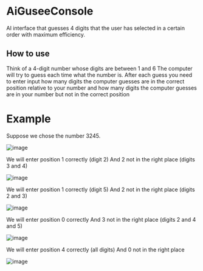 # AiGuseeConsole
 AI interface that guesses 4 digits that the user has selected in a certain order with maximum efficiency.
 
 ## How to use 
 Think of a 4-digit number whose digits are between 1 and 6
 The computer will try to guess each time what the number is. After each guess you need to enter input how many digits the computer guesses are in the correct position relative to   your number and how many digits the computer guesses are in your number but not in the correct position
 
 # Example
 Suppose we chose the number 3245.
 
 ![image](https://user-images.githubusercontent.com/83061722/156730397-4f926330-58df-4088-bcb3-70cad653792d.png)
 
 We will enter position 1 correctly (digit 2)
 And 2 not in the right place (digits 3 and 4)
 
 ![image](https://user-images.githubusercontent.com/83061722/156731100-69051224-d0fd-4918-b929-2655ccf94c5c.png)
 
We will enter position 1 correctly (digit 5)
 And 2 not in the right place (digits 2 and 3)
 
 ![image](https://user-images.githubusercontent.com/83061722/156731407-f7b5cf32-e14c-4598-8cd8-c3b496636794.png)
 
We will enter position 0 correctly 
 And 3 not in the right place (digits 2 and 4 and 5)
 
 ![image](https://user-images.githubusercontent.com/83061722/156731661-f12d5714-0cd2-4345-8c6b-00a6a8c28299.png)
 
 We will enter position 4 correctly (all digits)
 And 0 not in the right place
 
 ![image](https://user-images.githubusercontent.com/83061722/156732406-bfa8c1b8-d936-4ff7-9ad2-2e6c9150b941.png)

 
 


